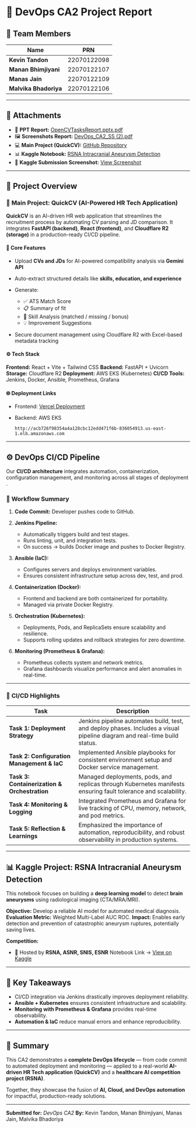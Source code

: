 # 🧩 DevOps CA2 Project Report

## 👥 Team Members

| Name                  | PRN         |
| --------------------- | ----------- |
| **Kevin Tandon**      | 22070122098 |
| **Manan Bhimjiyani**  | 22070122107 |
| **Manas Jain**        | 22070122109 |
| **Malvika Bhadoriya** | 22070122106 |

---

## 📂 Attachments

* 📘 **PPT Report:** [OpenCVTasksReport.pptx.pdf](https://drive.google.com/file/d/1XJMx1c64VfRgrI2iijgaZEAVn62EvmQX/view?usp=sharing)
* 🖼️ **Screenshots Report:** [DevOps_CA2_SS (2).pdf](https://drive.google.com/file/d/1IrKVE0sq02NWEs00TXoa6tlW99x1-K90/view?usp=sharing)
* 💻 **Main Project (QuickCV):** [GitHub Repository](https://github.com/mananbhimjiyani/QuickCV)
* 📊 **Kaggle Notebook:** [RSNA Intracranial Aneurysm Detection](https://www.kaggle.com/code/kevintandonbtech2022/notebook-rsna-test2)
* 📸 **Kaggle Submission Screenshot:** [View Screenshot](https://drive.google.com/file/d/1vN3uk9zLhSCrkVWODNI_i9teqmF8IAoV/view?usp=sharing)
---

## 🚀 Project Overview

### 🧠 **Main Project: QuickCV (AI-Powered HR Tech Application)**

**QuickCV** is an AI-driven HR web application that streamlines the recruitment process by automating CV parsing and JD comparison.
It integrates **FastAPI (backend)**, **React (frontend)**, and **Cloudflare R2 (storage)** in a production-ready CI/CD pipeline.

#### 🌟 Core Features

* Upload **CVs and JDs** for AI-powered compatibility analysis via **Gemini API**
* Auto-extract structured details like **skills, education, and experience**
* Generate:

  * ✅ ATS Match Score
  * 📋 Summary of fit
  * 🧩 Skill Analysis (matched / missing / bonus)
  * 💡 Improvement Suggestions
* Secure document management using Cloudflare R2 with Excel-based metadata tracking

#### ⚙️ Tech Stack

**Frontend:** React + Vite + Tailwind CSS
**Backend:** FastAPI + Uvicorn
**Storage:** Cloudflare R2
**Deployment:** AWS EKS (Kubernetes)
**CI/CD Tools:** Jenkins, Docker, Ansible, Prometheus, Grafana

#### 🌐 Deployment Links

* Frontend: [Vercel Deployment](https://quickcvfrontend-git-main-kev0-4s-projects.vercel.app/)
* Backend: AWS EKS

  ```
  http://acb726f98354a4a128cbc12edd471f6b-836054913.us-east-1.elb.amazonaws.com
  ```

---

## ⚙️ DevOps CI/CD Pipeline

Our **CI/CD architecture** integrates automation, containerization, configuration management, and monitoring across all stages of deployment .

### 🔄 **Workflow Summary**

1. **Code Commit:** Developer pushes code to GitHub.
2. **Jenkins Pipeline:**

   * Automatically triggers build and test stages.
   * Runs linting, unit, and integration tests.
   * On success → builds Docker image and pushes to Docker Registry.
3. **Ansible (IaC):**

   * Configures servers and deploys environment variables.
   * Ensures consistent infrastructure setup across dev, test, and prod.
4. **Containerization (Docker):**

   * Frontend and backend are both containerized for portability.
   * Managed via private Docker Registry.
5. **Orchestration (Kubernetes):**

   * Deployments, Pods, and ReplicaSets ensure scalability and resilience.
   * Supports rolling updates and rollback strategies for zero downtime.
6. **Monitoring (Prometheus & Grafana):**

   * Prometheus collects system and network metrics.
   * Grafana dashboards visualize performance and alert anomalies in real-time.

---

### 🧩 **CI/CD Highlights**

| Task                                         | Description                                                                                                               |
| -------------------------------------------- | ------------------------------------------------------------------------------------------------------------------------- |
| **Task 1: Deployment Strategy**              | Jenkins pipeline automates build, test, and deploy phases. Includes a visual pipeline diagram and real-time build status. |
| **Task 2: Configuration Management & IaC**   | Implemented Ansible playbooks for consistent environment setup and Docker service management.                             |
| **Task 3: Containerization & Orchestration** | Managed deployments, pods, and replicas through Kubernetes manifests ensuring fault tolerance and scalability.            |
| **Task 4: Monitoring & Logging**             | Integrated Prometheus and Grafana for live tracking of CPU, memory, network, and pod metrics.                             |
| **Task 5: Reflection & Learnings**           | Emphasized the importance of automation, reproducibility, and robust observability in production systems.                 |

---

## 📊 **Kaggle Project: RSNA Intracranial Aneurysm Detection**

This notebook focuses on building a **deep learning model** to detect **brain aneurysms** using radiological imaging (CTA/MRA/MRI).

**Objective:** Develop a reliable AI model for automated medical diagnosis.
**Evaluation Metric:** Weighted Multi-Label AUC ROC.
**Impact:** Enables early detection and prevention of catastrophic aneurysm ruptures, potentially saving lives.

**Competition:**

* 🧬 Hosted by **RSNA, ASNR, SNIS, ESNR**
Notebook Link → [View on Kaggle](https://www.kaggle.com/code/kevintandonbtech2022/notebook-rsna-test2)

---

## 🧠 Key Takeaways

* CI/CD integration via Jenkins drastically improves deployment reliability.
* **Ansible + Kubernetes** ensures consistent infrastructure and scalability.
* **Monitoring with Prometheus & Grafana** provides real-time observability.
* **Automation & IaC** reduce manual errors and enhance reproducibility.

---

## 🏁 Summary

This CA2 demonstrates a **complete DevOps lifecycle** — from code commit to automated deployment and monitoring — applied to a real-world **AI-driven HR Tech application (QuickCV)** and a **healthcare AI competition project (RSNA)**.

Together, they showcase the fusion of **AI, Cloud, and DevOps automation** for impactful, production-ready solutions.

---

**Submitted for:** *DevOps CA2*
**By:** Kevin Tandon, Manan Bhimjiyani, Manas Jain, Malvika Bhadoriya

